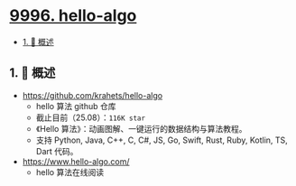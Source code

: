 # [9996. hello-algo](https://github.com/Tdahuyou/TNotes.leetcode/tree/main/notes/9996.%20hello-algo)

<!-- region:toc -->

- [1. 📝 概述](#1--概述)

<!-- endregion:toc -->

## 1. 📝 概述

- https://github.com/krahets/hello-algo
  - hello 算法 github 仓库
  - 截止目前（25.08）：`116K star`
  - 《Hello 算法》：动画图解、一键运行的数据结构与算法教程。
  - 支持 Python, Java, C++, C, C#, JS, Go, Swift, Rust, Ruby, Kotlin, TS, Dart 代码。
- https://www.hello-algo.com/
  - hello 算法在线阅读
